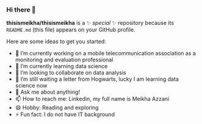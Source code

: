### Hi there 👋

**thisismeikha/thisismeikha** is a ✨ _special_ ✨ repository because its `README.md` (this file) appears on your GitHub profile.

Here are some ideas to get you started:

- 🔭 I’m currently working on a mobile telecommunication association as a monitoring and evaluation professional
- 🌱 I’m currently learning data science
- 👯 I’m looking to collaborate on data analysis
- 🤔 I’m still waiting a letter from Hogwarts, lucky I am learning data science now
- 💬 Ask me about anything!
- 📫 How to reach me: Linkedin, my full name is Meikha Azzani
- 😄 Hobby: Reading and exploring
- ⚡ Fun fact: I do not have IT background

